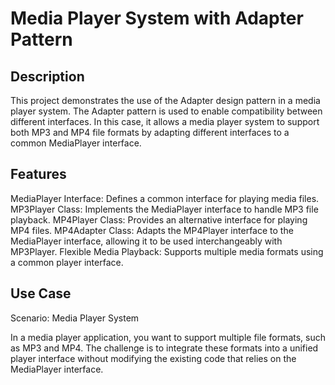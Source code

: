 # Media Player System with Adapter Pattern
## Description
This project demonstrates the use of the Adapter design pattern in a media player system. The Adapter pattern is used to enable compatibility between different interfaces. In this case, it allows a media player system to support both MP3 and MP4 file formats by adapting different interfaces to a common MediaPlayer interface.

## Features
MediaPlayer Interface: Defines a common interface for playing media files.
MP3Player Class: Implements the MediaPlayer interface to handle MP3 file playback.
MP4Player Class: Provides an alternative interface for playing MP4 files.
MP4Adapter Class: Adapts the MP4Player interface to the MediaPlayer interface, allowing it to be used interchangeably with MP3Player.
Flexible Media Playback: Supports multiple media formats using a common player interface.

## Use Case
Scenario: Media Player System

In a media player application, you want to support multiple file formats, such as MP3 and MP4. The challenge is to integrate these formats into a unified player interface without modifying the existing code that relies on the MediaPlayer interface.
